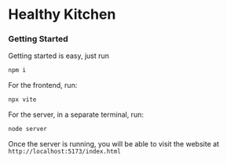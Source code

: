# Healthy Kitchen

### Getting Started

Getting started is easy, just run

```bash
npm i
```

For the frontend, run:

```bash
npx vite
```

For the server, in a separate terminal, run:

```bash
node server
```

Once the server is running, you will be able to visit the website at `http://localhost:5173/index.html`
